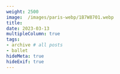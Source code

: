 ```yaml
---
weight: 2500
image:  /images/paris-webp/1B7W8701.webp
title:
date: 2023-03-13
multipleColumn: true
tags:
- archive # all posts
- ballet
hideMeta: true
hideExif: true
---
```

